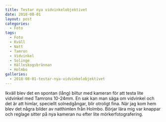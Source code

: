 ```yaml
---
title: Testar nya vidvinkelobjektivet
date: 2018-08-01
layout: post
categories:
  - Foto
tags:
  - Foto
  - Kväll
  - Natt
  - Tamron
  - Vidvinkel
  - Solinge
  - Hälleskogsbrännan
  - Holmbo
galleries:
  - 2018-08-01-testar-nya-vidvinkelobjektivet
---
```


Ikväll blev det en spontan (lång) biltur med kameran för att testa lite vidvinkel med Tamrons 10-24mm. 
En sak kan man säga om vidvinkel och det är att himlar, speciellt solnedgångar, blir otroligt fina. När jag kom hem blev det några bilder av natthimlen från Holmbo. Börjar lära mig var knappar och reglage sitter på nya kameran nu efter lite mörkerfotografering.
